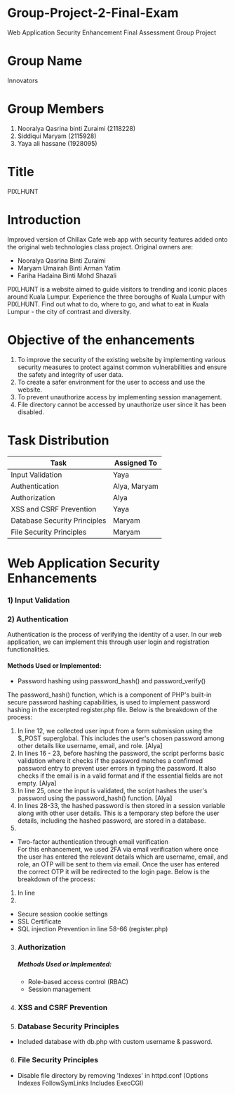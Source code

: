 # Group-Project-2-Final-Exam
Web Application Security Enhancement Final Assessment Group Project

# Group Name
Innovators

# Group Members
1. Nooralya Qasrina binti Zuraimi (2118228)
2. Siddiqui Maryam (2115928)
3. Yaya ali hassane (1928095)

# Title
PIXLHUNT

# Introduction
Improved version of Chillax Cafe web app with security features added onto the original web technologies class project.
Original owners are:

* Nooralya Qasrina Binti Zuraimi 
* Maryam Umairah Binti Arman Yatim 
* Fariha Hadaina Binti Mohd Shazali

PIXLHUNT is a website aimed to guide visitors to trending and iconic places around Kuala Lumpur. Experience the three boroughs of Kuala Lumpur with PIXLHUNT. Find out what to do, where to go, and what to eat in Kuala Lumpur - the city of contrast and diversity.


# Objective of the enhancements
1. To improve the security of the existing website by implementing various security measures to protect against common vulnerabilities and ensure the safety and integrity of user data.
2. To create a safer environment for the user to access and use the website.
3. To prevent unauthorize access by implementing session management.
4. File directory cannot be accessed by unauthorize user since it has been disabled.

# Task Distribution

| Task                          | Assigned To       |
|-------------------------------|-------------------|
| Input Validation    | Yaya             |
| Authentication        | Alya, Maryam               |
| Authorization | Alya           |
| XSS and CSRF Prevention           | Yaya              |
| Database Security Principles     | Maryam             |
| File Security Principles              | Maryam               |

# Web Application Security Enhancements
<h3> 1) Input Validation </h3>




<h3> 2) Authentication </h3>
Authentication is the process of verifying the identity of a user. In our web application, we can implement this through user login and registration functionalities.
<h4> Methods Used or Implemented: </h4>
   
   * Password hashing using password_hash() and password_verify() <br>
   
The password_hash() function, which is a component of PHP's built-in secure password hashing capabilities, is used to implement password hashing in the excerpted register.php file. Below is the breakdown of the process:

   1) In line 12, we collected user input from a form submission using the $_POST superglobal. This includes the user's chosen password among other details like username, email, and role. [Alya]
   2) In lines 16 - 23, before hashing the password, the script performs basic validation where it checks if the password matches a confirmed password entry to prevent user errors in typing the password. It also checks if the email is in a valid format and if the essential fields are not empty. [Alya]
   3) In line 25, once the input is validated, the script hashes the user's password using the password_hash() function. [Alya]
   4) In lines 28-33, the hashed password is then stored in a session variable along with other user details. This is a temporary step before the user details, including the hashed password, are stored in a database.
   5) 
  
   * Two-factor authentication through email verification <br>
For this enhancement, we used 2FA via email verification where once the user has entered the relevant details which are username, email, and role, an OTP will be sent to them via email. Once the user has entered the correct OTP it will be redirected to the login page. Below is the breakdown of the process:

   1) In line 
   2) 

     
   * Secure session cookie settings
   * SSL Certificate
   * SQL injection Prevention in line 58-66 (register.php)

  



3) <h3> Authorization </h3>
    <h5> Methods Used or Implemented: </h5>
  
    * Role-based access control (RBAC)
    * Session management



4) <h3> XSS and CSRF Prevention </h3>

5) <h3> Database Security Principles </h3>
* Included database with db.php with custom username & password.

6) <h3> File Security Principles </h3>

* Disable file directory by removing 'Indexes' in httpd.conf (Options Indexes FollowSymLinks Includes ExecCGI)
  
   
